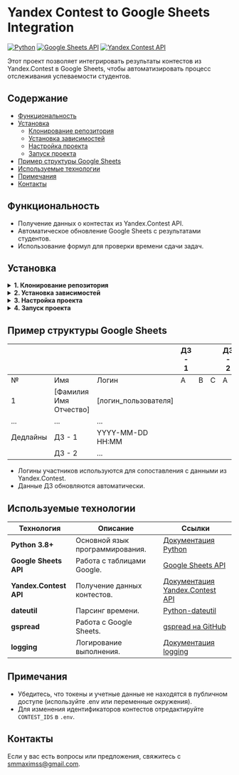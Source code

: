 # Yandex Contest to Google Sheets Integration

[![Python](https://img.shields.io/badge/Python-3.8%2B-blue)](https://www.python.org/)
[![Google Sheets API](https://img.shields.io/badge/API-Google%20Sheets-green)](https://developers.google.com/sheets/api)
[![Yandex Contest API](https://img.shields.io/badge/API-Yandex%20Contest-orange)](https://api.contest.yandex.net/api/public/swagger-ui.html)

Этот проект позволяет интегрировать результаты контестов из Yandex.Contest в Google Sheets, чтобы автоматизировать процесс отслеживания успеваемости студентов.

## Содержание
- [Функциональность](#функциональность)
- [Установка](#установка)
  - [Клонирование репозитория](#клонирование-репозитория)
  - [Установка зависимостей](#установка-зависимостей)
  - [Настройка проекта](#настройка-проекта)
  - [Запуск проекта](#запуск-проекта)
- [Пример структуры Google Sheets](#пример-структуры-google-sheets)
- [Используемые технологии](#используемые-технологии)
- [Примечания](#примечания)
- [Контакты](#контакты)

## Функциональность

- Получение данных о контестах из Yandex.Contest API.
- Автоматическое обновление Google Sheets с результатами студентов.
- Использование формул для проверки времени сдачи задач.

## Установка

<details>
<summary><b>1. Клонирование репозитория</b></summary>

```bash
git clone https://github.com/Dimodic/yandex-contest-to-sheets
cd yandex-contest-to-sheets
```

</details>

<details>
<summary><b>2. Установка зависимостей</b></summary>

Создайте виртуальное окружение и установите необходимые библиотеки с помощью `run.py`:

```bash
python run.py install
```

</details>

<details>
<summary><b>3. Настройка проекта</b></summary>

#### 3.1. Google Sheets API
1. Перейдите в [Google Cloud Console](https://console.cloud.google.com/).
2. Создайте новый проект или выберите существующий.
3. Включите **Google Sheets API**:
   - Перейдите в раздел **APIs & Services** → **Library**.
   - Найдите **Google Sheets API** и нажмите **Enable**.
4. Создайте учетные данные для сервисного аккаунта:
   - Перейдите в раздел **APIs & Services** → **Credentials**.
   - Нажмите **Create Credentials** → **Service Account**.
   - Заполните форму и нажмите **Create**.
5. Создайте JSON-ключ для сервисного аккаунта:
   - Перейдите в раздел **Keys** учетной записи сервисного аккаунта.
   - Нажмите **Add Key** → **Create New Key** и выберите **JSON**.
   - Сохраните файл `service_account.json` в корневую папку проекта.
6. Поделитесь таблицей Google Sheets с сервисным аккаунтом:
   - Откройте таблицу в Google Sheets.
   - Нажмите **Share** (Поделиться).
   - Введите email-адрес сервисного аккаунта и предоставьте права редактора.

#### 3.2. Yandex.Contest API
1. Создайте приложение в [Яндекс ID](https://oauth.yandex.ru/).
2. Укажите свою почту для уведомлений об изменениях API.
3. Выберите права доступа для приложения:
   - `contest:submit` для отправки решений.
   - `contest:manage` для управления контестами и участниками.
4. Получите `client_id` созданного приложения.
5. Получите отладочный токен, следуя инструкциям [Получение OAuth-токена](https://yandex.ru/dev/id/doc/ru/access).
6. Запишите токен в .env (пример: YANDEX_OAUTH_TOKEN=...).

#### 3.3. Настройка таблицы Google Sheets
1. Создайте Google Spreadsheet и укажите его ID в `SPREADSHEET_ID`.
2. Убедитесь, что сервисный аккаунт имеет доступ к таблице.

</details>

<details>
<summary><b>4. Запуск проекта</b></summary>

Для запуска проекта используйте команду:

```bash
python run.py run
```

</details>

## Пример структуры Google Sheets


|             |                        |                        |  ДЗ - 1  |        |        |  ДЗ - 2  |        |        | ... |
| ----------- | ---------------------- | ---------------------- | -------- | ------ | ------ | -------- | ------ | ------ | --- |
|      №      |          Имя           |         Логин          |     A    |    B   |    C   |    A     |    B   |    C   | ... |
|      1      | [Фамилия Имя Отчество] |  [логин_пользователя]  |          |        |        |          |        |        | ... |
|     ...     |          ...           |          ...           |          |        |        |          |        |        | ... |
|   Дедлайны  |         ДЗ - 1         |    YYYY-MM-DD HH:MM    |          |        |        |          |        |        | ... |
|             |         ДЗ - 2         |          ...           |          |        |        |          |        |        | ... |


- Логины участников используются для сопоставления с данными из Yandex.Contest.
- Данные ДЗ обновляются автоматически.

## Используемые технологии

| Технология             | Описание                                | Ссылки                                                                                       |
|------------------------|-----------------------------------------|----------------------------------------------------------------------------------------------|
| **Python 3.8+**        | Основной язык программирования.         | [Документация Python](https://www.python.org/doc/)                                           |
| **Google Sheets API**  | Работа с таблицами Google.              | [Google Sheets API](https://developers.google.com/sheets/api)                                |
| **Yandex.Contest API** | Получение данных контестов.             | [Документация Yandex.Contest API](https://api.contest.yandex.net/api/public/swagger-ui.html) |
| **dateutil**           | Парсинг времени.                        | [Python-dateutil](https://dateutil.readthedocs.io/)                                          |
| **gspread**            | Работа с Google Sheets.                 | [gspread на GitHub](https://github.com/burnash/gspread)                                      |
| **logging**            | Логирование выполнения.                 | [Документация logging](https://docs.python.org/3/library/logging.html)                       |

## Примечания

- Убедитесь, что токены и учетные данные не находятся в публичном доступе (используйте .env или переменные окружения).
- Для изменения идентификаторов контестов отредактируйте `CONTEST_IDS` в `.env`.

## Контакты

Если у вас есть вопросы или предложения, свяжитесь с [smmaximss@gmail.com](mailto:smmaximss@gmail.com).

